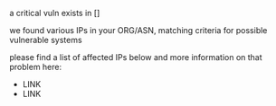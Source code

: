 

a critical vuln exists in [] 

we found various IPs in your ORG/ASN,
matching criteria for possible vulnerable systems

please find a list of affected IPs below
and more information on that problem here:

- LINK
- LINK

    
